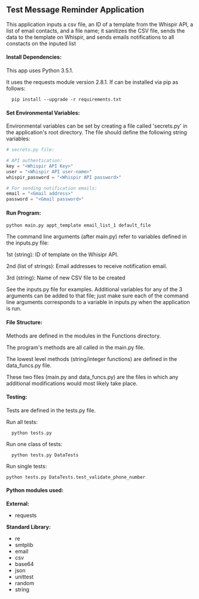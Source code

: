 ## Test Message Reminder Application

This application inputs a csv file, an ID of a template from the Whispir API, a list of email contacts, and a file name; it sanitizes the CSV file, sends the data to the template on Whispir, and sends emails notifications to all constacts on the inputed list

#### Install Dependencies:
This app uses Python 3.5.1.

It uses the requests module version 2.8.1. If can be installed via pip as follows:
```
  pip install --upgrade -r requirements.txt
```
#### Set Environmental Variables:

Environmental variables can be set by creating a file called 'secrets.py' in the application's root directory. The file should define the following string variables:

```python
# secrets.py file:

# API authentication:
key = "<Whispir API Key>"
user = "<Whispir API user-name>"
whispir_password = "<Whispir API password>"

# For sending notification emails:
email = "<Gmail address>"
password = "<Gmail password>"
```

#### Run Program:
```
python main.py appt_template email_list_1 default_file
```
The command line arguments (after main.py) refer to variables defined in the inputs.py file:

1st (string): ID of template on the Whisipr API.

2nd (list of strings): Email addresses to receive notification email.

3rd (string): Name of new CSV file to be created

See the inputs.py file for examples. Additional variables for any of the 3 arguments can be added to that file; just make sure each of the command line arguments corresponds to a variable in inputs.py when the application is run.




#### File Structure:
Methods are defined in the modules in the Functions directory.

The program's methods are all called in the main.py file.

The lowest level methods (string/integer functions) are defined in the data_funcs.py file.

These two files (main.py and data_funcs.py) are the files in which any additional modifications would most likely take place.

#### Testing:
Tests are defined in the tests.py file.

Run all tests:
```
  python tests.py
```
Run one class of tests:
```
  python tests.py DataTests

```
Run single tests:
```
python tests.py DataTests.test_validate_phone_number
```

#### Python modules used:
 **External:**
- requests

**Standard Library:**
- re
- smtplib
- email
- csv
- base64
- json
- unittest
- random
-  string
